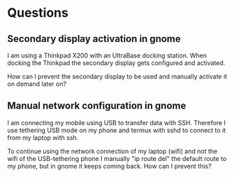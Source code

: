 # Questions

## Secondary display activation in gnome

I am using a Thinkpad X200 with an UltraBase docking station. When docking the Thinkpad the secondary display gets configured and activated.

How can I prevent the secondary display to be used and manually activate it on demand later on?

## Manual network configuration in gnome

I am connecting my mobile using USB to transfer data with SSH. Therefore I use tethering USB mode on my phone and termux with sshd to connect to it from my laptop with ssh.

To continue using the network connection of my laptop (wifi) and not the wifi of the USB-tethering phone I manually "ip route del" the default route to my phone, but in gnome it keeps coming back. How can I prevent this?

